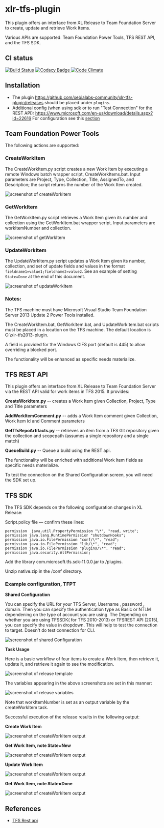 # xlr-tfs-plugin

This plugin offers an interface from XL Release to Team Foundation Server to create, update and retrieve Work Items. 

Various APIs are supported:  Team Foundation Power Tools, TFS REST API, and the TFS SDK.

## CI status ##

[![Build Status][xlr-tfs-plugin-travis-image]][xlr-tfs-plugin-travis-url]
[![Codacy Badge][xlr-tfs-plugin-codacy-image] ][xlr-tfs-plugin-codacy-url]
[![Code Climate][xlr-tfs-plugin-code-climate-image] ][xlr-tfs-plugin-code-climate-url]

[xlr-tfs-plugin-travis-image]: https://travis-ci.org/xebialabs-community/xlr-tfs-plugin.svg?branch=master
[xlr-tfs-plugin-travis-url]: https://travis-ci.org/xebialabs-community/xlr-tfs-plugin
[xlr-tfs-plugin-codacy-image]: https://api.codacy.com/project/badge/Grade/b11c699b6164409a93e9cfc8ee318016
[xlr-tfs-plugin-codacy-url]: https://www.codacy.com/app/joris-dewinne/xlr-tfs-plugin
[xlr-tfs-plugin-code-climate-image]: https://codeclimate.com/github/xebialabs-community/xlr-tfs-plugin/badges/gpa.svg
[xlr-tfs-plugin-code-climate-url]: https://codeclimate.com/github/xebialabs-community/xlr-tfs-plugin

## Installation ##
+ The plugin https://github.com/xebialabs-community/xlr-tfs-plugin/releases should be placed under `plugins`.
+ Additional config (when using sdk or to run "Test Connection" for the REST API): https://www.microsoft.com/en-us/download/details.aspx?id=22616
  For configuration see this [section](https://github.com/xebialabs-community/xlr-tfs-plugin#tfs-sdk)


## Team Foundation Power Tools
The following actions are supported:

### CreateWorkItem
The CreateWorkItem.py script creates a new Work Item by executing a remote Windows batch wrapper script, CreateWorkItems.bat.  Input parameters are Project, Type, Collection, Title, AssignedTo, and Description; the script returns the number of the Work Item created.  

![screenshot of createWorkItem](images/xlr-tfs2013-plugin-2.png)

### GetWorkItem
The GetWorkItem.py script retrieves a Work Item given its number and collection using the GetWorkItem.bat wrapper script.  Input parameters are workItemNumber and collection.

![screenshot of getWorkItem](images/xlr-tfs2013-plugin-3.png)

### UpdateWorkItem
The UpdateWorkItem.py script updates a Work Item given its number, collection, and set of update fields and values in the format `fieldname1=value1;fieldname2=value2`.  See an example of setting `State=Done` at the end of this document.

![screenshot of updateWorkItem](images/xlr-tfs2013-plugin-4.png)

### Notes:  
The TFS machine must have Microsoft Visual Studio Team Foundation Server 2013 Update 2 Power Tools installed.  

The CreateWorkItem.bat, GetWorkItem.bat, and UpdateWorkItem.bat scripts must be placed in a location on the TFS machine.  The default location is C:\xlr-tfs2013-plugin.

A field is provided for the Windows CIFS port (default is 445) to allow overriding a blocked port.

The functionality will be enhanced as specific needs materialize.

## TFS REST API

This plugin offers an interface from XL Release to Team Foundation Server via the REST API valid for work items in TFS 2015.  It provides:

**CreateWorkItem.py** -- creates a Work Item given Collection, Project, Type and Title parameters

**AddWorkItemComment.py** -- adds a Work Item comment given Collection, Work Item Id and Comment parameters

**GetTfsRepoArtifacts.py** -- retrieves an item from a TFS Git repository given the collection and scopepath (assumes a single repository and a single match)

**QueueBuild.py** -- Queue a build using the REST api.

The functionality will be enriched with additional Work Item fields as specific needs materialize.

To test the connection on the Shared Configuration screen, you will need the SDK set up. 

## TFS SDK

The TFS SDK depends on the following configuration changes in XL Release:

Script.policy file — confirm these lines:

```
permission  java.util.PropertyPermission "\*", "read, write";
permission java.lang.RuntimePermission "shutdownHooks";
permission java.io.FilePermission "conf/\*", "read";
permission java.io.FilePermission "lib/\*", "read";
permission java.io.FilePermission "plugins/\*", "read";
permission java.security.AllPermission;
```

Add the library com.microsoft.tfs.sdk-11.0.0.jar to /plugins.

Unzip native.zip in the <xl-release-server>/conf directory. 

### Example configuration, TFPT


**Shared Configuration**

You can specify the URL for your TFS Server, Username , password , domain. Then you can specify the authentication type as Basic or NTLM dependening on the type of account you are using.
The Depending on whether you are using TFSSDK( for TFS 2010-2013) or TFSREST API (2015), you can specify the value in dropdown. This will help to test the connection to target. Doesn't do test connection for CLI.

![screenshot of shared Configuration](images/xlr-tfs2013-plugin-010.png)

**Task Usage**

Here is a basic workflow of four items to create a Work Item, then retrieve it, update it, and retrieve it again to see the modification.

![screenshot of release template](images/xlr-tfs2013-plugin-1.png)

The variables appearing in the above screenshots are set in this manner:

![screenshot of release variables](images/xlr-tfs2013-plugin-5.png)

Note that workItemNumber is set as an output variable by the createWorkItem task.

Successful execution of the release results in the following output:

**Create Work Item**

![screenshot of createWorkItem output](images/xlr-tfs2013-plugin-6.png)

**Get Work Item, note State=New**

![screenshot of createWorkItem output](images/xlr-tfs2013-plugin-7.png)

**Update Work Item**

![screenshot of createWorkItem output](images/xlr-tfs2013-plugin-8.png)

**Get Work Item, note State=Done**

![screenshot of createWorkItem output](images/xlr-tfs2013-plugin-9.png)


## References ##
+ [TFS Rest api](https://www.visualstudio.com/en-us/docs/integrate/api/overview)
